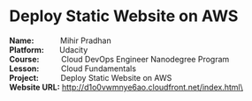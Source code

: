 # Deploy Static Website on AWS

**Name:** &emsp; &emsp; &nbsp; Mihir Pradhan\
**Platform:**&emsp;&emsp;Udacity\
**Course:** &emsp; &emsp; Cloud DevOps Engineer Nanodegree Program\
**Lesson:** &emsp; &emsp; Cloud Fundamentals\
**Project:** &emsp; &emsp; Deploy Static Website on AWS\
**Website URL:** http://d1o0vwmnye6ao.cloudfront.net/index.html\
